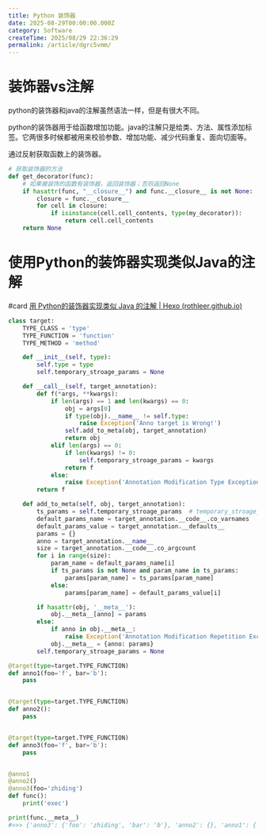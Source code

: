 ```yaml
---
title: Python 装饰器
date: 2025-08-29T00:00:00.000Z
category: Software
createTime: 2025/08/29 22:36:29
permalink: /article/dgrc5vmm/
---
```

# 装饰器vs注解
python的装饰器和java的注解虽然语法一样，但是有很大不同。

python的装饰器用于给函数增加功能。java的注解只是给类、方法、属性添加标签。它两很多时候都被用来校验参数、增加功能、减少代码重复、面向切面等。

通过反射获取函数上的装饰器。
```python
# 获取装饰器的方法
def get_decorator(func):
    # 如果被装饰的函数有装饰器，返回装饰器；否则返回None
    if hasattr(func, "__closure__") and func.__closure__ is not None:
        closure = func.__closure__
        for cell in closure:
            if isinstance(cell.cell_contents, type(my_decorator)):
                return cell.cell_contents
    return None
```

    
# 使用Python的装饰器实现类似Java的注解
#card [用 Python的装饰器实现类似 Java 的注解 | Hexo (rothleer.github.io)](https://rothleer.github.io/2020/09/02/%E7%94%A8%20Python%E7%9A%84%E8%A3%85%E9%A5%B0%E5%99%A8%E5%AE%9E%E7%8E%B0%E7%B1%BB%E4%BC%BC%20Java%20%E7%9A%84%E6%B3%A8%E8%A7%A3/)
```python
class target:
    TYPE_CLASS = 'type'
    TYPE_FUNCTION = 'function'
    TYPE_METHOD = 'method'

    def __init__(self, type):
        self.type = type
        self.temporary_stroage_params = None

    def __call__(self, target_annotation):
        def f(*args, **kwargs):
            if len(args) == 1 and len(kwargs) == 0:
                obj = args[0]
                if type(obj).__name__ != self.type:
                    raise Exception('Anno target is Wrong!')
                self.add_to_meta(obj, target_annotation)
                return obj
            elif len(args) == 0:
                if len(kwargs) != 0:
                    self.temporary_stroage_params = kwargs
                return f
            else:
				raise Exception('Annotation Modification Type Exception')
        return f

    def add_to_meta(self, obj, target_annotation):
        ts_params = self.temporary_stroage_params  # temporary_stroage_params
        default_params_name = target_annotation.__code__.co_varnames
        default_params_value = target_annotation.__defaults__
        params = {}
        anno = target_annotation.__name__
        size = target_annotation.__code__.co_argcount
        for i in range(size):
            param_name = default_params_name[i]
            if ts_params is not None and param_name in ts_params:
                params[param_name] = ts_params[param_name]
            else:
                params[param_name] = default_params_value[i]

        if hasattr(obj, '__meta__'):
            obj.__meta__[anno] = params
        else:
            if anno in obj.__meta__:
                raise Exception('Annotation Modification Repetition Exception')
            obj.__meta__ = {anno: params}
        self.temporary_stroage_params = None
```

```python
@target(type=target.TYPE_FUNCTION)
def anno1(foo='f', bar='b'):
    pass


@target(type=target.TYPE_FUNCTION)
def anno2():
    pass


@target(type=target.TYPE_FUNCTION)
def anno3(foo='f', bar='b'):
    pass


@anno1
@anno2()
@anno3(foo='zhiding')
def func():
    print('exec')

print(func.__meta__)
#>>> {'anno3': {'foo': 'zhiding', 'bar': 'b'}, 'anno2': {}, 'anno1': {'foo': 'f', 'bar': 'b'}}
```
	